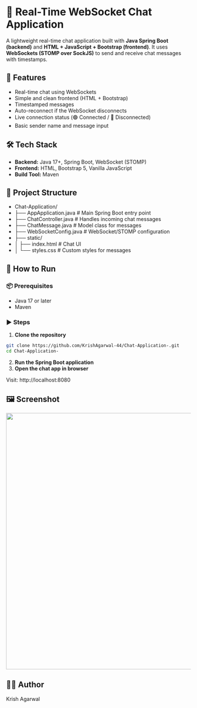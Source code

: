 # 💬 Real-Time WebSocket Chat Application

A lightweight real-time chat application built with **Java Spring Boot (backend)** and **HTML + JavaScript + Bootstrap (frontend)**. It uses **WebSockets (STOMP over SockJS)** to send and receive chat messages with timestamps.

## 🚀 Features

- Real-time chat using WebSockets
- Simple and clean frontend (HTML + Bootstrap)
- Timestamped messages
- Auto-reconnect if the WebSocket disconnects
- Live connection status (🟢 Connected / 🔴 Disconnected)
- Basic sender name and message input

## 🛠️ Tech Stack

- **Backend:** Java 17+, Spring Boot, WebSocket (STOMP)
- **Frontend:** HTML, Bootstrap 5, Vanilla JavaScript
- **Build Tool:** Maven

## 📁 Project Structure

- Chat-Application/
- ├── AppApplication.java # Main Spring Boot entry point
- ├── ChatController.java # Handles incoming chat messages
- ├── ChatMessage.java # Model class for messages
- ├── WebSocketConfig.java # WebSocket/STOMP configuration
- ├── static/
- │ ├── index.html # Chat UI
- │ └── styles.css # Custom styles for messages


## 🏁 How to Run

### 📦 Prerequisites

- Java 17 or later
- Maven

### ▶️ Steps

1. **Clone the repository**

```bash
git clone https://github.com/KrishAgarwal-44/Chat-Application-.git
cd Chat-Application-
```
2.  **Run the Spring Boot application**
3.  **Open the chat app in browser**

Visit: http://localhost:8080

## 🖼️ Screenshot

<img src="https://github.com/user-attachments/assets/a910e58d-588a-4273-a224-70cba27b87ae" width="700"/>


##  🙋‍♂️ Author
Krish Agarwal 
